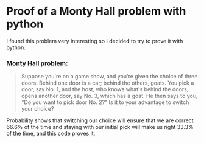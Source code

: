 # Proof of a Monty Hall problem with python

I found this problem very interesting so I decided to try to prove it with python.

### [Monty Hall problem](https://en.wikipedia.org/wiki/Monty_Hall_problem):

> Suppose you're on a game show, and you're given the choice of three
> doors: Behind one door is a car; behind the others, goats. You pick a
> door, say No. 1, and the host, who knows what's behind the doors,
> opens another door, say No. 3, which has a goat. He then says to you,
> "Do you want to pick door No. 2?" Is it to your advantage to switch
> your choice?

Probability shows that switching our choice will ensure that we are correct 66.6% of the time and staying with our initial pick will make us right 33.3% of the time, and this code proves it.
